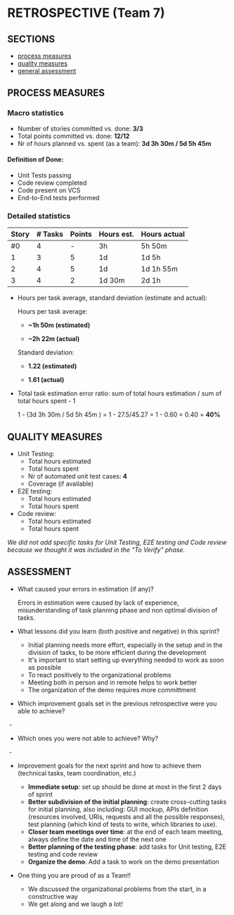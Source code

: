 RETROSPECTIVE (Team 7)
=====================================

## SECTIONS

- [process measures](#process-measures)
- [quality measures](#quality-measures)
- [general assessment](#assessment)

## PROCESS MEASURES 

### Macro statistics

- Number of stories committed vs. done: **3/3** 
- Total points committed vs. done:  **12/12**
- Nr of hours planned vs. spent (as a team): **3d 3h 30m / 5d 5h 45m**

#### Definition of Done:

- Unit Tests passing
- Code review completed
- Code present on VCS
- End-to-End tests performed

### Detailed statistics

| Story  | # Tasks | Points | Hours est. | Hours actual |
|--------|---------|--------|------------|--------------|
| #0 | 4 | - | 3h | 5h 50m |
| 1     | 3 | 5 | 1d | 1d 5h |
| 2 | 4 | 5 | 1d | 1d 1h 55m |
| 3 | 4 | 2 | 1d 30m | 2d 1h |

- Hours per task average, standard deviation (estimate and actual): 

  Hours per task average:

  - **\~1h 50m (estimated)** 

  - **\~2h 22m (actual)**

  Standard deviation:

  - **1.22 (estimated)**

  - **1.61 (actual)** 

- Total task estimation error ratio: sum of total hours estimation / sum of total hours spent - 1

  1 - (3d 3h 30m / 5d 5h 45m ) = 1 - 27.5/45.27 = 1 - 0.60 = 0.40 = **40%**
  
  
## QUALITY MEASURES 

- Unit Testing:
  - Total hours estimated 
  - Total hours spent
  - Nr of automated unit test cases: **4** 
  - Coverage (if available)
- E2E testing:
  - Total hours estimated
  - Total hours spent
- Code review: 
  - Total hours estimated 
  - Total hours spent
  

*We did not add specific tasks for Unit Testing, E2E testing and Code review because we thought it was included in the "To Verify" phase.*


## ASSESSMENT

- What caused your errors in estimation (if any)?

  Errors in estimation were caused by lack of experience, misunderstanding of task planning phase and non optimal division of tasks.

- What lessons did you learn (both positive and negative) in this sprint?

  - Initial planning needs more effort, especially in the setup and in the division of tasks, to be more efficient during the development
  - It's important to start setting up everything needed to work as soon as possible
  - To react positively to the organizational problems
  - Meeting both in person and in remote helps to work better
  - The organization of the demo requires more committment

- Which improvement goals set in the previous retrospective were you able to achieve? 

​		-

- Which ones you were not able to achieve? Why?

​		-

- Improvement goals for the next sprint and how to achieve them (technical tasks, team coordination, etc.)
  - **Immediate setup**: set up should be done at most in the first 2 days of sprint
  - **Better subdivision of the initial planning**: create cross-cutting tasks for initial planning, also including: GUI mockup, APIs definition (resources involved, URIs, requests and all the possible responses), test planning (which kind of tests to write, which libraries to use).
  - **Closer team meetings over time**: at the end of each team meeting, always define the date and time of the next one
  - **Better planning of the testing phase**: add tasks for Unit testing, E2E testing and code review 
  - **Organize the demo**: Add a task to work on the demo presentation
 

- One thing you are proud of as a Team!!
  - We discussed the organizational problems from the start, in a constructive way 
  - We get along and we laugh a lot!
